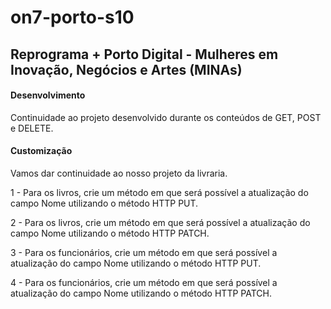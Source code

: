 # on7-porto-s10

## Reprograma + Porto Digital - Mulheres em Inovação, Negócios e Artes (MINAs)

#### Desenvolvimento
Continuidade ao projeto desenvolvido durante os conteúdos de GET, POST e DELETE.

#### Customização
Vamos dar continuidade ao nosso projeto da livraria.

1 - Para os livros, crie um método em que será possível a atualização do campo Nome utilizando o método HTTP PUT.

2 - Para os livros, crie um método em que será possível a atualização do campo Nome utilizando o método HTTP PATCH.

3 - Para os funcionários, crie um método em que será possível a atualização do campo Nome utilizando o método HTTP PUT.

4 - Para os funcionários, crie um método em que será possível a atualização do campo Nome utilizando o método HTTP PATCH.